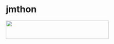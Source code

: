 # jmthon

<p align="left"><a href="https://heroku.com/deploy?template=https://github.com/AMabduoo78/mus1"> <img src="https://img.shields.io/badge/Deploy%20To%20Heroku-purple?style=for-the-badge&logo=heroku" width="320" height="58.45"/></a></p>
